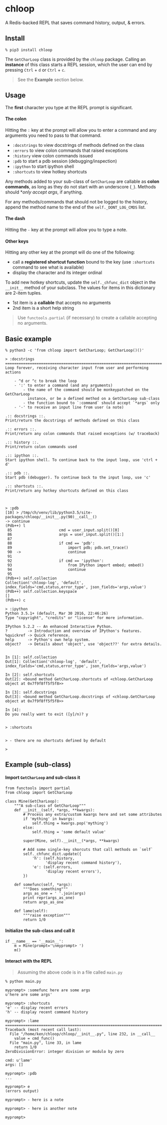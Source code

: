 chloop
======

A Redis-backed REPL that saves command history, output, & errors.

## Install

```
% pip3 install chloop
```

The `GetCharLoop` class is provided by the `chloop` package. Calling an
**instance** of this class starts a REPL session, which the user can end by
pressing `Ctrl` + `d` or `Ctrl` + `c`.

> See the **Example** section below.

## Usage

The **first** character you type at the REPL prompt is significant.

#### The colon

Hitting the `:` key at the prompt will allow you to enter a command and any
arguments you need to pass to that command.

- `:docstrings` to view docstrings of methods defined on the class
- `:errors` to view colon commands that raised exceptions
- `:history` view colon commands issued
- `:pdb` to start a pdb session (debugging/inspection)
- `:ipython` to start ipython shell
- `:shortcuts` to view hotkey shortcuts

Any methods added to your sub-class of `GetCharLoop` are callable as **colon
commands**, as long as they do not start with an underscore (`_`). Methods
should **only accept *args**, if anything.

For any methods/commands that should not be logged to the history, append the
method name to the end of the `self._DONT_LOG_CMDS` list.

#### The dash

Hitting the `-` key at the prompt will allow you to type a note.

#### Other keys

Hitting any other key at the prompt will do one of the following:

- call a **registered shortcut function** bound to the key (use `:shortcuts`
  command to see what is available)
- display the character and its integer ordinal

To add new hotkey shortcuts, update the `self._chfunc_dict` object in the
`__init__` method of your subclass. The values for items in this dictionary are
2-item tuples.

- 1st item is a **callable** that accepts no arguments
- 2nd item is a short help string

> Use `functools.partial` (if necessary) to create a callable accepting no
> arguments.

## Basic example

```
% python3 -c 'from chloop import GetCharLoop; GetCharLoop()()'

> :docstrings
======================================================================
Loop forever, receiving character input from user and performing actions

    - ^d or ^c to break the loop
    - ':' to enter a command (and any arguments)
        - the name of the command should be monkeypatched on the GetCharLoop
          instance, or be a defined method on a GetCharLoop sub-class
        - the function bound to `:command` should accept `*args` only
    - '-' to receive an input line from user (a note)

.:: docstrings ::.
Print/return the docstrings of methods defined on this class

.:: errors ::.
Print/return any colon commands that raised exceptions (w/ traceback)

.:: history ::.
Print/return colon commands used

.:: ipython ::.
Start ipython shell. To continue back to the input loop, use 'ctrl + d'

.:: pdb ::.
Start pdb (debugger). To continue back to the input loop, use 'c'

.:: shortcuts ::.
Print/return any hotkey shortcuts defined on this class



> :pdb
[10] > /tmp/ch/venv/lib/python3.5/site-packages/chloop/__init__.py(90)__call__()
-> continue
(Pdb++) l
 85                     cmd = user_input.split()[0]
 86                     args = user_input.split()[1:]
 87
 88                     if cmd == 'pdb':
 89                         import pdb; pdb.set_trace()
 90  ->                     continue
 91
 92                     if cmd == 'ipython':
 93                         from IPython import embed; embed()
 94                         continue
 95
(Pdb++) self.collection
Collection('chloop-log', 'default', index_fields='cmd,status,error_type', json_fields='args,value')
(Pdb++) self.collection.keyspace
[]
(Pdb++) c

> :ipython
Python 3.5.1+ (default, Mar 30 2016, 22:46:26)
Type "copyright", "credits" or "license" for more information.

IPython 5.2.2 -- An enhanced Interactive Python.
?         -> Introduction and overview of IPython's features.
%quickref -> Quick reference.
help      -> Python's own help system.
object?   -> Details about 'object', use 'object??' for extra details.


In [1]: self.collection
Out[1]: Collection('chloop-log', 'default', index_fields='cmd,status,error_type', json_fields='args,value')

In [2]: self.shortcuts
Out[2]: <bound method GetCharLoop.shortcuts of <chloop.GetCharLoop object at 0x7f9f8ff5f5f8>>

In [3]: self.docstrings
Out[3]: <bound method GetCharLoop.docstrings of <chloop.GetCharLoop object at 0x7f9f8ff5f5f8>>

In [4]:
Do you really want to exit ([y]/n)? y


> :shortcuts


> - there are no shortcuts defined by default

>
```

## Example (sub-class)

#### Import `GetCharLoop` and sub-class it

```
from functools import partial
from chloop import GetCharLoop

class Mine(GetCharLoop):
    """A sub-class of GetCharLoop"""
    def __init__(self, *args, **kwargs):
        # Process any extra/custom kwargs here and set some attributes
        if 'mything' in kwargs:
            self.thing = kwargs.pop('mything')
        else:
            self.thing = 'some default value'

        super(Mine, self).__init__(*args, **kwargs)

        # Add some single-key shorcuts that call methods on `self`
        self._chfunc_dict.update({
            'h': (self.history,
                  'display recent command history'),
            'e': (self.errors,
                  'display recent errors'),
        })

    def somefunc(self, *args):
        """Does something"""
        args_as_one = ' '.join(args)
        print repr(args_as_one)
        return args_as_one

    def lame(self):
        """raise exception"""
        return 1/0
```

#### Initialize the sub-class and call it

```
if __name__ == '__main__':
    m = Mine(prompt='\nmyprompt> ')
    m()
```

#### Interact with the REPL

> Assuming the above code is in a file called `main.py`

```
% python main.py

myprompt> :somefunc here are some args
u'here are some args'

myprompt> :shortcuts
'e' -- display recent errors
'h' -- display recent command history

myprompt> :lame
======================================================================
Traceback (most recent call last):
  File "/home/ken/chloop/chloop/__init__.py", line 232, in __call__
    value = cmd_func()
  File "main.py", line 33, in lame
    return 1/0
ZeroDivisionError: integer division or modulo by zero

cmd: u'lame'
args: []

myprompt> :pdb
...

myprompt> e
(errors output)

myprompt> - here is a note

myprompt> - here is another note

myprompt>
```
